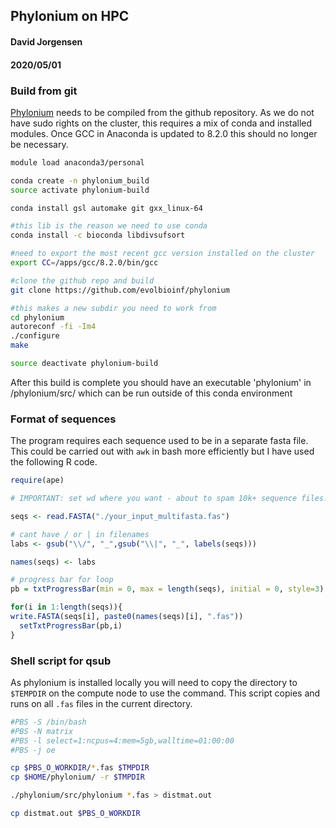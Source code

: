 ## Phylonium on HPC
#### David Jorgensen 
#### 2020/05/01

### Build from git
[Phylonium](https://github.com/EvolBioInf/phylonium) needs to be compiled from the github repository. As we do not have sudo rights on the cluster, this requires a mix of conda and installed modules. Once GCC in Anaconda is updated to 8.2.0 this should no longer be necessary.

```bash 
module load anaconda3/personal

conda create -n phylonium_build
source activate phylonium-build

conda install gsl automake git gxx_linux-64

#this lib is the reason we need to use conda
conda install -c bioconda libdivsufsort

#need to export the most recent gcc version installed on the cluster
export CC=/apps/gcc/8.2.0/bin/gcc

#clone the github repo and build
git clone https://github.com/evolbioinf/phylonium

#this makes a new subdir you need to work from
cd phylonium
autoreconf -fi -Im4
./configure
make

source deactivate phylonium-build
```
After this build is complete you should have an executable 'phylonium' in /phylonium/src/ which can be run outside of this conda environment

### Format of sequences
The program requires each sequence used to be in a separate fasta file. This could be carried out with `awk` in bash more efficiently but I have used the following R code.

```R
require(ape)

# IMPORTANT: set wd where you want - about to spam 10k+ sequence files!!

seqs <- read.FASTA("./your_input_multifasta.fas")

# cant have / or | in filenames
labs <- gsub("\\/", "_",gsub("\\|", "_", labels(seqs)))

names(seqs) <- labs

# progress bar for loop
pb = txtProgressBar(min = 0, max = length(seqs), initial = 0, style=3) 

for(i in 1:length(seqs)){
write.FASTA(seqs[i], paste0(names(seqs)[i], ".fas"))
  setTxtProgressBar(pb,i)
}
```

### Shell script for qsub
As phylonium is installed locally you will need to copy the directory to `$TEMPDIR` on the compute node to use the command. This script copies and runs on all `.fas` files in the current directory.
```bash
#PBS -S /bin/bash
#PBS -N matrix
#PBS -l select=1:ncpus=4:mem=5gb,walltime=01:00:00
#PBS -j oe

cp $PBS_O_WORKDIR/*.fas $TMPDIR
cp $HOME/phylonium/ -r $TMPDIR

./phylonium/src/phylonium *.fas > distmat.out

cp distmat.out $PBS_O_WORKDIR
```






